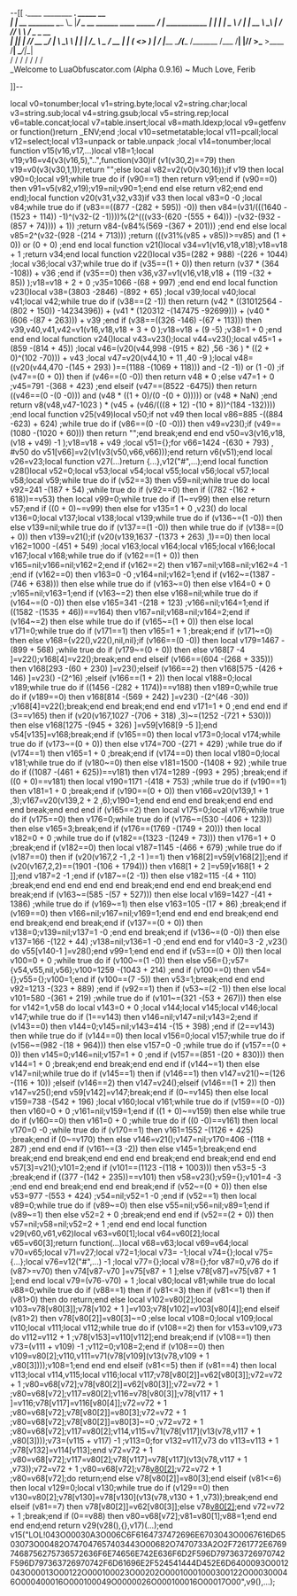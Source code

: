 --[[
 .____                  ________ ___.    _____                           __                
 |    |    __ _______   \_____  \\_ |___/ ____\_ __  ______ ____ _____ _/  |_  ___________ 
 |    |   |  |  \__  \   /   |   \| __ \   __\  |  \/  ___// ___\\__  \\   __\/  _ \_  __ \
 |    |___|  |  // __ \_/    |    \ \_\ \  | |  |  /\___ \\  \___ / __ \|  | (  <_> )  | \/
 |_______ \____/(____  /\_______  /___  /__| |____//____  >\___  >____  /__|  \____/|__|   
         \/          \/         \/    \/                \/     \/     \/                   
          \_Welcome to LuaObfuscator.com   (Alpha 0.9.16) ~  Much Love, Ferib 

]]--

local v0=tonumber;local v1=string.byte;local v2=string.char;local v3=string.sub;local v4=string.gsub;local v5=string.rep;local v6=table.concat;local v7=table.insert;local v8=math.ldexp;local v9=getfenv or function()return _ENV;end ;local v10=setmetatable;local v11=pcall;local v12=select;local v13=unpack or table.unpack ;local v14=tonumber;local function v15(v16,v17,...)local v18=1;local v19;v16=v4(v3(v16,5),"..",function(v30)if (v1(v30,2)==79) then v19=v0(v3(v30,1,1));return "";else local v82=v2(v0(v30,16));if v19 then local v90=0;local v91;while true do if (v90==1) then return v91;end if (v90==0) then v91=v5(v82,v19);v19=nil;v90=1;end end else return v82;end end end);local function v20(v31,v32,v33)if v33 then local v83=0 -0 ;local v84;while true do if (v83==((877 -(282 + 595)) -0)) then v84=(v31/(((1640 -(1523 + 114)) -1)^(v32-(2 -1))))%(2^(((v33-(620 -(555 + 64))) -(v32-(932 -(857 + 74)))) + 1)) ;return v84-(v84%(569 -(367 + 201))) ;end end else local v85=2^(v32-(928 -(214 + 713))) ;return (((v31%(v85 + v85))>=v85) and (1 + 0)) or (0 + 0) ;end end local function v21()local v34=v1(v16,v18,v18);v18=v18 + 1 ;return v34;end local function v22()local v35=(282 + 988) -(226 + 1044) ;local v36;local v37;while true do if (v35==(1 + 0)) then return (v37 * (364 -108)) + v36 ;end if (v35==0) then v36,v37=v1(v16,v18,v18 + (119 -(32 + 85)) );v18=v18 + 2 + 0 ;v35=1066 -(68 + 997) ;end end end local function v23()local v38=(3803 -2846) -(892 + 65) ;local v39;local v40;local v41;local v42;while true do if (v38==(2 -1)) then return (v42 * ((31012564 -(802 + 150)) -14234396)) + (v41 * (120312 -(147475 -92699))) + (v40 * (606 -(87 + 263))) + v39 ;end if (v38==((326 -146) -(67 + 113))) then v39,v40,v41,v42=v1(v16,v18,v18 + 3 + 0 );v18=v18 + (9 -5) ;v38=1 + 0 ;end end end local function v24()local v43=v23();local v44=v23();local v45=1 + (859 -(814 + 45)) ;local v46=(v20(v44,998 -(915 + 82) ,56 -36 ) * ((2 + 0)^(102 -70))) + v43 ;local v47=v20(v44,10 + 11 ,40 -9 );local v48=((v20(v44,470 -(145 + 293) )==(1188 -(1069 + 118))) and  -(2 -1)) or (1 -0) ;if (v47==(0 + 0)) then if (v46==(0 -0)) then return v48 * 0 ;else v47=1 + 0 ;v45=791 -(368 + 423) ;end elseif (v47==(8522 -6475)) then return ((v46==(0 -(0 -0))) and (v48 * ((1 + 0)/(0 -(0 + 0))))) or (v48 * NaN) ;end return v8(v48,v47-1023 ) * (v45 + (v46/(((8 + 12) -(10 + 8))^(184 -132)))) ;end local function v25(v49)local v50;if  not v49 then local v86=885 -((884 -623) + 624) ;while true do if (v86==(0 -(0 -0))) then v49=v23();if (v49==(1080 -(1020 + 60))) then return "";end break;end end end v50=v3(v16,v18,(v18 + v49) -1 );v18=v18 + v49 ;local v51={};for v66=1424 -(630 + 793) , #v50 do v51[v66]=v2(v1(v3(v50,v66,v66)));end return v6(v51);end local v26=v23;local function v27(...)return {...},v12("#",...);end local function v28()local v52=0;local v53;local v54;local v55;local v56;local v57;local v58;local v59;while true do if (v52==3) then v59=nil;while true do local v92=241 -(187 + 54) ;while true do if (v92==0) then if ((782 -(162 + 618))==v53) then local v99=0;while true do if (1~=v99) then else return v57;end if ((0 + 0)~=v99) then else for v135=1 + 0 ,v23() do local v136=0;local v137;local v138;local v139;while true do if (v136~=(1 -0)) then else v139=nil;while true do if (v137==(1 -0)) then while true do if (v138==(0 + 0)) then v139=v21();if (v20(v139,1637 -(1373 + 263) ,1)==0) then local v162=1000 -(451 + 549) ;local v163;local v164;local v165;local v166;local v167;local v168;while true do if (v162==(1 + 0)) then v165=nil;v166=nil;v162=2;end if (v162==2) then v167=nil;v168=nil;v162=4 -1 ;end if (v162==0) then v163=0 -0 ;v164=nil;v162=1;end if (v162~=(1387 -(746 + 638))) then else while true do if (v163~=0) then else v164=0 + 0 ;v165=nil;v163=1;end if (v163~=2) then else v168=nil;while true do if (v164~=(0 -0)) then else v165=341 -(218 + 123) ;v166=nil;v164=1;end if ((1582 -(1535 + 46))==v164) then v167=nil;v168=nil;v164=2;end if (v164~=2) then else while true do if (v165~=(1 + 0)) then else local v171=0;while true do if (v171==1) then v165=1 + 1 ;break;end if (v171~=0) then else v168={v22(),v22(),nil,nil};if (v166==(0 -0)) then local v179=1467 -(899 + 568) ;while true do if (v179~=(0 + 0)) then else v168[7 -4 ]=v22();v168[4]=v22();break;end end elseif (v166==(604 -(268 + 335))) then v168[293 -(60 + 230) ]=v23();elseif (v166==2) then v168[575 -(426 + 146) ]=v23() -(2^16) ;elseif (v166==(1 + 2)) then local v188=0;local v189;while true do if ((1456 -(282 + 1174))==v188) then v189=0;while true do if (v189==0) then v168[814 -(569 + 242) ]=v23() -(2^(46 -30)) ;v168[4]=v22();break;end end break;end end end v171=1 + 0 ;end end end if (3==v165) then if (v20(v167,1027 -(706 + 318) ,3)~=(1252 -(721 + 530))) then else v168[1275 -(945 + 326) ]=v59[v168[9 -5 ]];end v54[v135]=v168;break;end if (v165==0) then local v173=0;local v174;while true do if (v173~=(0 + 0)) then else v174=700 -(271 + 429) ;while true do if (v174==1) then v165=1 + 0 ;break;end if (v174==0) then local v180=0;local v181;while true do if (v180~=0) then else v181=1500 -(1408 + 92) ;while true do if ((1087 -(461 + 625))==v181) then v174=1289 -(993 + 295) ;break;end if ((0 + 0)==v181) then local v190=1171 -(418 + 753) ;while true do if (v190==1) then v181=1 + 0 ;break;end if (v190==(0 + 0)) then v166=v20(v139,1 + 1 ,3);v167=v20(v139,2 + 2 ,6);v190=1;end end end end break;end end end end break;end end end if (v165==2) then local v175=0;local v176;while true do if (v175==0) then v176=0;while true do if (v176~=(530 -(406 + 123))) then else v165=3;break;end if (v176==(1769 -(1749 + 20))) then local v182=0 + 0 ;while true do if (v182==(1323 -(1249 + 73))) then v176=1 + 0 ;break;end if (v182==0) then local v187=1145 -(466 + 679) ;while true do if (v187==0) then if (v20(v167,2 -1 ,2 -1 )==1) then v168[2]=v59[v168[2]];end if (v20(v167,2,2)==(1901 -(106 + 1794))) then v168[1 + 2 ]=v59[v168[1 + 2 ]];end v187=2 -1 ;end if (v187~=(2 -1)) then else v182=115 -(4 + 110) ;break;end end end end end end break;end end end end break;end end break;end if (v163~=(585 -(57 + 527))) then else local v169=1427 -(41 + 1386) ;while true do if (v169~=1) then else v163=105 -(17 + 86) ;break;end if (v169==0) then v166=nil;v167=nil;v169=1;end end end end break;end end end break;end end break;end if (v137==(0 + 0)) then v138=0;v139=nil;v137=1 -0 ;end end break;end if (v136~=(0 -0)) then else v137=166 -(122 + 44) ;v138=nil;v136=1 -0 ;end end end for v140=3 -2 ,v23() do v55[v140-1 ]=v28();end v99=1;end end end if (v53==(0 + 0)) then local v100=0 + 0 ;while true do if (v100~=(1 -0)) then else v56={};v57={v54,v55,nil,v56};v100=1259 -(1043 + 214) ;end if (v100==0) then v54={};v55={};v100=1;end if (v100==(7 -5)) then v53=1;break;end end end v92=1213 -(323 + 889) ;end if (v92==1) then if (v53~=(2 -1)) then else local v101=580 -(361 + 219) ;while true do if (v101~=(321 -(53 + 267))) then else for v142=1,v58 do local v143=0 + 0 ;local v144;local v145;local v146;local v147;while true do if (1==v143) then v146=nil;v147=nil;v143=2;end if (v143==0) then v144=0;v145=nil;v143=414 -(15 + 398) ;end if (2==v143) then while true do if (v144==0) then local v156=0;local v157;while true do if (v156~=(982 -(18 + 964))) then else v157=0 -0 ;while true do if (v157==(0 + 0)) then v145=0;v146=nil;v157=1 + 0 ;end if (v157==(851 -(20 + 830))) then v144=1 + 0 ;break;end end break;end end end if (v144~=1) then else v147=nil;while true do if (v145==1) then if (v146==1) then v147=v21()~=(126 -(116 + 10)) ;elseif (v146==2) then v147=v24();elseif (v146==(1 + 2)) then v147=v25();end v59[v142]=v147;break;end if (0~=v145) then else local v159=738 -(542 + 196) ;local v160;local v161;while true do if (v159==(0 -0)) then v160=0 + 0 ;v161=nil;v159=1;end if ((1 + 0)~=v159) then else while true do if (v160==0) then v161=0 + 0 ;while true do if ((0 -0)==v161) then local v170=0 -0 ;while true do if (v170==1) then v161=1552 -(1126 + 425) ;break;end if (0~=v170) then else v146=v21();v147=nil;v170=406 -(118 + 287) ;end end end if (v161~=(3 -2)) then else v145=1;break;end end break;end end break;end end end end break;end end break;end end end v57[3]=v21();v101=2;end if (v101==(1123 -(118 + 1003))) then v53=5 -3 ;break;end if ((377 -(142 + 235))==v101) then v58=v23();v59={};v101=4 -3 ;end end end break;end end end break;end if (v52~=(0 + 0)) then else v53=977 -(553 + 424) ;v54=nil;v52=1 -0 ;end if (v52==1) then local v89=0;while true do if (v89~=0) then else v55=nil;v56=nil;v89=1;end if (v89~=1) then else v52=2 + 0 ;break;end end end if (v52==(2 + 0)) then v57=nil;v58=nil;v52=2 + 1 ;end end end local function v29(v60,v61,v62)local v63=v60[1];local v64=v60[2];local v65=v60[3];return function(...)local v68=v63;local v69=v64;local v70=v65;local v71=v27;local v72=1;local v73= -1;local v74={};local v75={...};local v76=v12("#",...) -1 ;local v77={};local v78={};for v87=0,v76 do if (v87>=v70) then v74[v87-v70 ]=v75[v87 + 1 ];else v78[v87]=v75[v87 + 1 ];end end local v79=(v76-v70) + 1 ;local v80;local v81;while true do local v88=0;while true do if (v88==1) then if (v81<=3) then if (v81<=1) then if (v81>0) then do return;end else local v102=v80[2];local v103=v78[v80[3]];v78[v102 + 1 ]=v103;v78[v102]=v103[v80[4]];end elseif (v81>2) then v78[v80[2]]=v80[3]~=0 ;else local v108=0;local v109;local v110;local v111;local v112;while true do if (v108==2) then for v153=v109,v73 do v112=v112 + 1 ;v78[v153]=v110[v112];end break;end if (v108==1) then v73=(v111 + v109) -1 ;v112=0;v108=2;end if (v108==0) then v109=v80[2];v110,v111=v71(v78[v109](v13(v78,v109 + 1 ,v80[3])));v108=1;end end end elseif (v81<=5) then if (v81==4) then local v113;local v114,v115;local v116;local v117;v78[v80[2]]=v62[v80[3]];v72=v72 + 1 ;v80=v68[v72];v78[v80[2]]=v62[v80[3]];v72=v72 + 1 ;v80=v68[v72];v117=v80[2];v116=v78[v80[3]];v78[v117 + 1 ]=v116;v78[v117]=v116[v80[4]];v72=v72 + 1 ;v80=v68[v72];v78[v80[2]]=v80[3];v72=v72 + 1 ;v80=v68[v72];v78[v80[2]]=v80[3]~=0 ;v72=v72 + 1 ;v80=v68[v72];v117=v80[2];v114,v115=v71(v78[v117](v13(v78,v117 + 1 ,v80[3])));v73=(v115 + v117) -1 ;v113=0;for v132=v117,v73 do v113=v113 + 1 ;v78[v132]=v114[v113];end v72=v72 + 1 ;v80=v68[v72];v117=v80[2];v78[v117]=v78[v117](v13(v78,v117 + 1 ,v73));v72=v72 + 1 ;v80=v68[v72];v78[v80[2]]();v72=v72 + 1 ;v80=v68[v72];do return;end else v78[v80[2]]=v80[3];end elseif (v81<=6) then local v129=0;local v130;while true do if (v129==0) then v130=v80[2];v78[v130]=v78[v130](v13(v78,v130 + 1 ,v73));break;end end elseif (v81==7) then v78[v80[2]]=v62[v80[3]];else v78[v80[2]]();end v72=v72 + 1 ;break;end if (0==v88) then v80=v68[v72];v81=v80[1];v88=1;end end end end;end return v29(v28(),{},v17)(...);end v15("LOL!043O00030A3O006C6F6164737472696E6703043O0067616D6503073O00482O747047657403443O00682O7470733A2O2F7261772E67697468756275736572636F6E74656E742E636F6D2F596D797363726970742F596D797363726970742F6D61696E2F524541444D452E6D6400093O0012043O00013O00122O000100023O00202O00010001000300122O000300046O000400016O000100049O0000026O000100016O00017O00",v9(),...);
